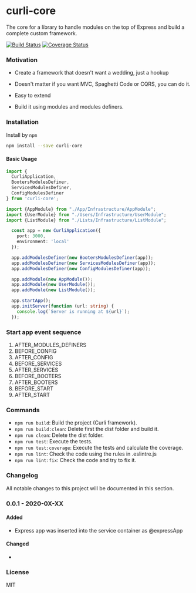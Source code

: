 # curli-core
The core for a library to handle modules on the top of Express and build a complete custom framework.


[![Build Status](https://travis-ci.org/CarlosCraviotto/curli-core.svg?branch=master)](https://travis-ci.com/github/CarlosCraviotto/curli-core)
[![Coverage Status](https://coveralls.io/repos/github/CarlosCraviotto/curli-core/badge.svg?branch=master&cach=ff)](https://coveralls.io/github/CarlosCraviotto/curli-core?branch=master)


### Motivation
- Create a framework that doesn't want a wedding, just a hookup

- Doesn't matter if you want MVC, Spaghetti Code or CQRS, you can do it.

- Easy to extend

- Build it using modules and modules definers.

  

### Installation

Install by `npm`

```sh
npm install --save curli-core
```
#### Basic Usage

```typescript
import {
  CurliApplication,
  BootersModulesDefiner,
  ServicesModulesDefiner,
  ConfigModulesDefiner
} from 'curli-core';

import {AppModule} from "./App/Infrastructure/AppModule";
import {UserModule} from "./Users/Infrastructure/UserModule";
import {ListModule} from "./Lists/Infrastructure/ListModule";

  const app = new CurliApplication({
    port: 3000,
    environment: 'local'
  });

  app.addModulesDefiner(new BootersModulesDefiner(app));
  app.addModulesDefiner(new ServicesModulesDefiner(app));
  app.addModulesDefiner(new ConfigModulesDefiner(app));

  app.addModule(new AppModule());
  app.addModule(new UserModule());
  app.addModule(new ListModule());

  app.startApp();
  app.initServer(function (url: string) {
    console.log(`Server is running at ${url}`);
  });

```



### Start app event sequence

1. AFTER_MODULES_DEFINERS
2. BEFORE_CONFIG
3. AFTER_CONFIG
4. BEFORE_SERVICES
5. AFTER_SERVICES
6. BEFORE_BOOTERS
7. AFTER_BOOTERS
8. BEFORE_START
9. AFTER_START





### Commands

 - `npm run build`: Build the project (Curli framework).
 - `npm run build:clean`: Delete first the dist folder and build it.
 - `npm run clean`: Delete the dist folder.
 - `npm run test`: Execute the tests.
 - `npm run test:coverage`:  Execute the tests and calculate the coverage.
 - `npm run lint`: Check the code using the rules in .eslintre.js
 - `npm run lint:fix`: Check the code and try to fix it.



### Changelog

All notable changes to this project will be documented in this section.

### 0.0.1 - 2020-0X-XX

#### Added

- Express app was inserted into the service container as @expressApp

#### Changed

- 



### License

MIT
